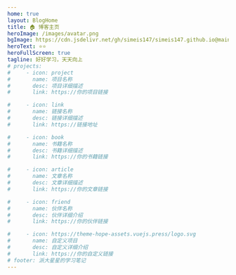 ```yaml
---
home: true
layout: BlogHome
title: 🏠️ 博客主页
heroImage: /images/avatar.png
bgImage: https://cdn.jsdelivr.net/gh/simeis147/simeis147.github.io@main/src/.vuepress/public/assets/bgImage/iTab-1k6ljv.webp
heroText: ⭐️⭐️
heroFullScreen: true
tagline: 好好学习，天天向上
# projects:
#     - icon: project
#       name: 项目名称
#       desc: 项目详细描述
#       link: https://你的项目链接

#     - icon: link
#       name: 链接名称
#       desc: 链接详细描述
#       link: https://链接地址

#     - icon: book
#       name: 书籍名称
#       desc: 书籍详细描述
#       link: https://你的书籍链接

#     - icon: article
#       name: 文章名称
#       desc: 文章详细描述
#       link: https://你的文章链接

#     - icon: friend
#       name: 伙伴名称
#       desc: 伙伴详细介绍
#       link: https://你的伙伴链接

#     - icon: https://theme-hope-assets.vuejs.press/logo.svg
#       name: 自定义项目
#       desc: 自定义详细介绍
#       link: https://你的自定义链接
# footer: 派大星星的学习笔记
---
```

